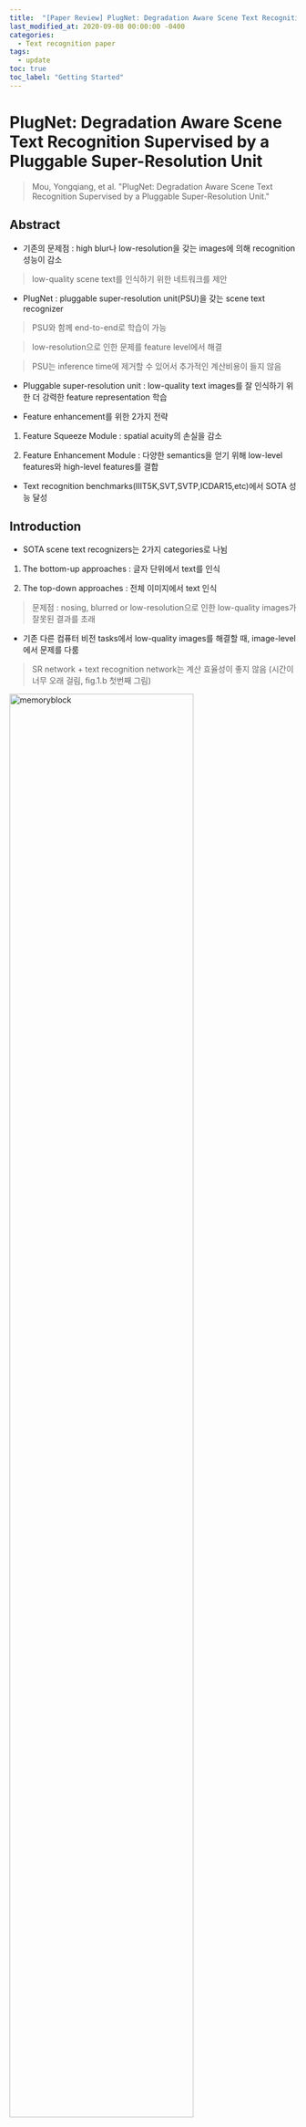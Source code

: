 ```yaml
---
title:  "[Paper Review] PlugNet: Degradation Aware Scene Text Recognition Supervised by a Pluggable Super-Resolution Unit"
last_modified_at: 2020-09-08 00:00:00 -0400
categories: 
  - Text recognition paper
tags:
  - update
toc: true
toc_label: "Getting Started"
---
```


# PlugNet: Degradation Aware Scene Text Recognition Supervised by a Pluggable Super-Resolution Unit
> Mou, Yongqiang, et al. "PlugNet: Degradation Aware Scene Text Recognition Supervised by a Pluggable Super-Resolution Unit."

## Abstract

* 기존의 문제점 : high blur나 low-resolution을 갖는 images에 의해 recognition 성능이 감소

> low-quality scene text를 인식하기 위한 네트워크를 제안

* PlugNet : pluggable super-resolution unit(PSU)을 갖는 scene text recognizer

> PSU와 함께 end-to-end로 학습이 가능

> low-resolution으로 인한 문제를 feature level에서 해결

> PSU는 inference time에 제거할 수 있어서 추가적인 계산비용이 들지 않음

* Pluggable super-resolution unit : low-quality text images를 잘 인식하기 위한 더 강력한 feature representation 학습

* Feature enhancement를 위한 2가지 전략

1) Feature Squeeze Module : spatial acuity의 손실을 감소

2) Feature Enhancement Module : 다양한 semantics을 얻기 위해 low-level features와 high-level features를 결합

* Text recognition benchmarks(IIIT5K,SVT,SVTP,ICDAR15,etc)에서 SOTA 성능 달성

## Introduction

* SOTA scene text recognizers는 2가지 categories로 나뉨

1) The bottom-up approaches : 글자 단위에서 text를 인식

2) The top-down approaches : 전체 이미지에서 text 인식

> 문제점 : nosing, blurred or low-resolution으로 인한 low-quality images가 잘못된 결과를 초래

* 기존 다른 컴퓨터 비전 tasks에서 low-quality images를 해결할 때, image-level에서 문제를 다룸

> SR network + text recognition network는 계산 효율성이 좋지 않음 (시간이 너무 오래 걸림, fig.1.b 첫번째 그림)

<img src="/assets/img/PlugNet/fig1.PNG" width="80%" height="80%" title="70px" alt="memoryblock">

* * *

* 기존의 방식들과 다르게 feature-level에서 degradation images를 해결함 (fig.1 b 두번째 그림)

* pluggable super-resolution unit과 함께 end-to-end 학습이 가능한 scene text recognizer 제안 (PlugNet)

> 4-parts : rectification network - CNN backbone - recognition network - pluggable super-resolution unit(PSU)

> training stage에서 feature quality를 향상시키기 위해 upsampling layers와 적은 convolution layers로 구성된 light-weight pluggable super-resolution unit을 사용

> inference stage에서 PSU를 제거하기 때문에 추가적인 계산 비용은 들지 않음

* 많은 text recognition framework들이 CNN-LSTM을 사용하여 높은 성능을 보임

> 한계 : CNN은 rotation, shift와 같은 spatial-level issues에서 제한된 성능을 보임

> > spatial acuity(예리함)의 손실로 인해 recognition part와 rectified part 모두 효과적인 학습이 어려움

* 최종 one-dimension vectors에서 더 많은 spatial 정보를 유지하기 위해 Feature Squeeze Module을 제안

* Feature Squeeze Module

> feature resolution을 유지하기 위해 마지막 3개의 blocks에서 down-sampling convolution layers를 제거

> feature maps에서 one-dimension vectors를 생성하기 위해, 하나의 1x1 convolution layer와 하나의 reshape layer 사용

> 모든 datasets에서 상당한 성능향상을 보임

* Featrue Pyramid Networks에서 영감을 얻어, Feature Enhancement Module(FEM) 제안

> low-level에서 high-level로 semantics 정보 결합

* The main contributions

1) end-to-end trainable scene text recognizer(PlugNet)

2) feature squeeze module(FSM)

> CNN-based backbone과 LSTM-based recognition model을 연결시키는 방식을 제공하고, 이는 top-down text recognition 방식을 위한 baseline으로 사용될 수 있음

3) feature enhance module(FEM)

> low-level features와 high-level features를 결합시켜 sharing feature maps을 강화시킴

4) the state-of-the-art performance

## Approach

### 3.1 Overall Framework

<img src="/assets/img/PlugNet/fig2.PNG" width="100%" height="100%" title="70px" alt="memoryblock">

* Rectification Network (fig2.a)

> irregular scene text를 rectication 시키기 위한 네트워크

> Aster(irregular scene text recognition에서 높은 성능)와 동일한 방식을 사용함

> 3-parts : localization network - grid generator - sampler 

> 1) localization network : CNN-based network로 input img에서 n개의 control points로 text의 경계선(borders)을 localize

> 2) grid generator : localization 결과를 활용하고, Thin-Plate-Spline(TPS)를 통해 각 pixel에 대한 transformation matrix를 계산

> 3) sampler : rectifed images를 생성

* Sharing CNN Backbone (fig2.b)

<img src="/assets/img/PlugNet/T1.PNG" width="70%" height="70%" title="70px" alt="memoryblock">

> feature를 추출하기 위해 ResNet-based 구조를 사용

> Aster와 비슷한 구조이지만 더 많은 spatial 정보를 유지하기 위해, 마지막 3개의 CNN blocks에서 down-sampling layers를 제거

* Recognition Part (fig2.d,e)

> ESIR, Aster를 따라서 text recognition을 위해 LSTM-based 방식을 사용 (전체 sequences를 학습)

1) Feature Squeeze Module

> sharing CNN backbone에서 나온 features가 입력으로 들어가고, one-dimension vectors 생성

2) Recognition Head : squence-to-sequence 

> two-layer Bidirectional LSTM(BiLSTM) : 양방향 long-range dependencies를 포착하여 강력한 새로운 sequence H 생성 (input과 동일한 길이), encoder

> two-layer attentional LSTM : sequence H를 output sequence Y로 변형시킴, decoder

* Pluggable ST Unit

> FSM에 의해, sharing CNN backbone이 image resolution을 유지할 수 있기 때문에 네트워크에 PSU를 붙이기 쉬움

> high-level features에서 super-resolution images를 만듦

### 3.2 Pluggable Super-resolution Unit 

* feature-level에서 degradation images를 해결하기 위해 디자인됨

* PSU는 sharing CNN backbone이 degradation images의 features를 더 잘 representation하도록 도움을 줌

* RCAN 구조를 이용하여 PSU를 만듦

* 하나의 Residual Group(RG)를 생성하기 위해 2개의 two Residual Channel Attention Block(RCAB)를 사용

> 2개의 RG는 최종 PSU를 만드는데 사용됨

* inference stage에서 PSU는 제거되기 때문에 추가적인 계산 비용이 들지 않는 것이 장점

### 3.3 Feature Enhancement

* Feature Squeeze Module (fig2.d)

> one-dimension vectors에서 더 많은 resolution 정보를 유지하기 위해 down-sampling convolution layers를 FSM으로 대체

> FSM은 channels을 감소기키기 위한 하나의 1x1 convolution layer와 feature maps에서 one-dimension vectors를 생성하기 위한 하나의 reshape layer로 구성(적은 계산 비용)

* Feature Enhance Module (fig2.b)

> low-level에서 high-level로 features를 결합시킴

> down-sampling layer를 통해 shape을 변형시키고, low-level에서 high-level로 모든 feature maps을 concatenation 수행하여 향상된 feature를 얻음
